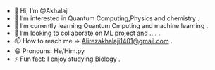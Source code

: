- 👋 Hi, I’m @Akhalaji
- 👀 I’m interested in Quantum Computing,Physics and chemistry .
- 🌱 I’m currently learning Quantum Cmputing and machine learning .
- 💞️ I’m looking to collaborate on ML project and .... .
- 📫 How to reach me => Alirezakhalaji1401@gmail.com .
- 😄 Pronouns: He/Him.py
- ⚡ Fun fact: I enjoy studying Biology .

<!---
Akhalaji/Akhalaji is a ✨ special ✨ repository because its `README.md` (this file) appears on your GitHub profile.
You can click the Preview link to take a look at your changes.
--->
